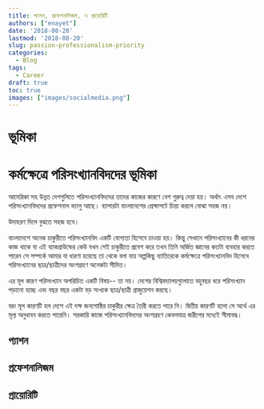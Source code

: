 ```yaml
---
title: প‍্যাশন, প্রফেশনালিজম, ও প্রায়োরিটি
authors: ["enayet"]
date: '2018-08-20'
lastmod: '2018-08-20'
slug: passion-professionalism-priority
categories:
  - Blog
tags:
  - Career
draft: true
toc: true
images: ["images/socialmedia.png"]
---
```


# ভূমিকা

# কর্মক্ষেত্রে পরিসংখ‍্যানবিদদের ভূমিকা

আমেরিকা সহ উন্নত দেশগুলিতে পরিসংখ‍্যানবিদদের তাদের কাজের কারণে বেশ গুরুত্ব দেয়া হয়। অর্থাৎ এসব দেশে পরিসংখ্যানবিদদের প্রফেশনাল ভ্যালু আছে। ব‍্যাপারটা বাংলাদেশের প্রেক্ষাপটে চিন্তা করলে বোঝা সহজ নয়।

উদাহরণ দিলে বুঝতে সহজ হবে।

বাংলাদেশে অনেক চাকুরীতে পরিসংখ‍্যানবিদ একটি  যোগ্যতা হিসেবে চাওয়া হয়। কিন্তু সেখানে পরিসংখ‍্যানের কী ধরনের কাজ থাকে বা এই ব‍্যাকগ্রাউন্ডের কেউ যখন সেই চাকুরীতে প্রবেশ করে তখন তিনি অর্জিত জ্ঞানের কতটা ব‍্যবহার করতে পারেন সে সম্পর্কে আমার যা ধারণা হয়েছে তা থেকে বলা যায় অল্পকিছু ব‍্যাতিরেকে কর্মক্ষেত্রে পরিসংখ‍্যানবিদ হিসেবে পরিসংখ‍্যানের ছাত্র/ছাত্রীদের অংশগ্রহণ অনেকটা সীমিত।

এর মূল কারণ পরিসংখ্যান অপরিচিত একটি বিষয়-- তা নয়। দেশের বিশ্বিবদ্যালয়গুলোতে বহুবছর ধরে পরিসংখ্যান পড়ানো হচ্ছে এবং বছর বছর একটা বড় সংখ্যক ছাত্র/ছাত্রী গ্রাজুয়েশন করছে।

বরং মূল কারণটি হল দেশে এই দক্ষ জনগোষ্ঠির চাকুরীর ক্ষেত্র তৈরী করতে পারে নি। দ্বিতীয় কারণটি হলো  সে অর্থে এর মূল্য অনুধাবন করতে পারেনি। সরকারি কাজে পরিসংখ্যানবিদদের অংশগ্রহণ কেবলমাত্র জরীপের মধ্যেই সীমাবদ্ধ।


## প‍্যাশন

## প্রফেশনালিজম

## প্রায়োরিটি
